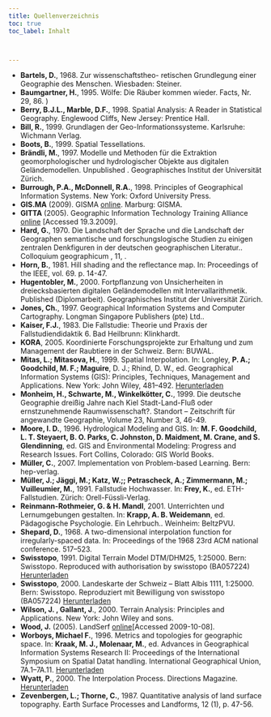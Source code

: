 ```yaml
---
title: Quellenverzeichnis 
toc: true
toc_label: Inhalt



---
```




*  **Bartels, D.**, 1968. Zur wissenschaftstheo- retischen Grundlegung einer Geographie des Menschen. Wiesbaden: Steiner.
*  **Baumgartner, H.**, 1995. Wölfe: Die Räuber kommen wieder. Facts, Nr. 29, 86. )
*  **Berry, B.J.L., Marble, D.F.**, 1998. Spatial Analysis: A Reader in Statistical Geography. Englewood Cliffs, New Jersey: Prentice Hall.
*  **Bill, R.**, 1999. Grundlagen der Geo-Informationssysteme. Karlsruhe: Wichmann Verlag.
*  **Boots, B.**, 1999. Spatial Tessellations.
*  **Brändli, M.**, 1997. Modelle und Methoden für die Extraktion geomorphologischer und hydrologischer Objekte aus digitalen Geländemodellen. Unpublished . Geographisches Institut der Universität Zürich.
*  **Burrough, P.A., McDonnell, R.A.**, 1998. Principles of Geographical Information Systems. New York: Oxford University Press.
*  **GIS.MA** (2009). GISMA [online](https://minibsc.gis-ma.org/GISBScL3/de/html/index.html). Marburg: GISMA.
*  **GITTA** (2005). Geographic Information Technology Training Alliance [online](http://www.gitta.info/website/en/html/modules_overview.html) [Accessed 19.3.2009].
*  **Hard, G.**, 1970. Die Landschaft der Sprache und die Landschaft der Geographen semantische und forschungslogische Studien zu einigen zentralen Denkfiguren in der deutschen geographischen Literatur.. Colloquium geographicum , 11, .
*  **Horn, B.**, 1981. Hill shading and the reflectance map. In: Proceedings of the IEEE, vol. 69. p. 14-47.
*  **Hugentobler, M.**, 2000. Fortpflanzung von Unsicherheiten in dreiecksbasierten digitalen Geländemodellen mit Intervallarithmetik. Published (Diplomarbeit). Geographisches Institut der Universität Zürich.
*  **Jones, Ch.**, 1997. Geographical Information Systems and Computer Cartography. Longman Singapore Publishers (pte) Ltd..
*  **Kaiser, F.J.**, 1983. Die Fallstudie: Theorie und Praxis der Fallstudiendidaktik 6. Bad Heilbrunn: Klinkhardt.
*  **KORA**, 2005. Koordinierte Forschungsprojekte zur Erhaltung und zum Management der Raubtiere in der Schweiz. Bern: BUWAL.
*  **Mitas, L.; Mitasova, H.**, 1999. Spatial Interpolation. In: Longley, **P. A.; Goodchild, M. F.; Maguire**, D. J.; Rhind, D. W., ed. Geographical Information Systems (GIS): Principles, Techniques, Management and Applications. New York: John Wiley, 481–492. [Herunterladen](http://altair.physics.ncsu.edu/)
*  **Monheim, H., Schwarte, M., Winkelkötter, C.**, 1999. Die deutsche Geographie dreißig Jahre nach Kiel Stadt-Land-Fluß oder ernstzunehmende Raumwissenschaft?. Standort – Zeitschrift für angewandte Geographie, Volume 23, Number 3, 46-49.
*  **Moore, I. D.**, 1996. Hydrological Modeling and GIS. In: **M. F. Goodchild, L. T. Steyaert, B. O. Parks, C. Johnston, D. Maidment, M. Crane, and S. Glendinning**, ed. GIS and Environmental Modeling: Progress and Research Issues. Fort Collins, Colorado: GIS World Books.
*  **Müller, C.**, 2007. Implementation von Problem-based Learning. Bern: hep-verlag.
*  **Müller, J.; Jäggi, M.; Katz, W.;; Petrascheck, A.; Zimmermann, M.; Vuilleumier, M.**, 1991. Fallstudie Hochwasser. In: **Frey, K.**, ed. ETH-Fallstudien. Zürich: Orell-Füssli-Verlag.
*  **Reinmann-Rothmeier, G. & H. Mandl**, 2001. Unterrichten und Lernumgebungen gestalten. In: **Krapp, A. B. Weidemann**, ed. Pädagogische Psychologie. Ein Lehrbuch.. Weinheim: BeltzPVU.
*  **Shepard, D.**, 1968. A two-dimensional interpolation function for irregularly-spaced data. In: Proceedings of the 1968 23rd ACM national conference. 517–523.
*  **Swisstopo**, 1991. Digital Terrain Model DTM/DHM25, 1:25000. Bern: Swisstopo. Reproduced with authorisation by swisstopo (BA057224) [Herunterladen](http://www.swisstopo.ch/)
*  **Swisstopo**, 2000. Landeskarte der Schweiz – Blatt Albis 1111, 1:25000. Bern: Swisstopo. Reproduziert mit Bewilligung von swisstopo (BA057224) [Herunterladen](http://www.swisstopo.ch/)
*  **Wilson, J. , Gallant, J**., 2000. Terrain Analysis: Principles and Applications. New York: John Wiley and sons.
*  **Wood, J.** (2005). LandSerf [online](http://www.landserf.org/)[Accessed 2009-10-08].
*  **Worboys, Michael F.**, 1996. Metrics and topologies for geographic space. In: **Kraak, M. J., Molenaar, M.**, ed. Advances in Geographical Information Systems Research II: Proceedings of the International Symposium on Spatial Datat handling. International Geographical Union, 7A.1–7A.11. [Herunterladen](http://www.spatial.maine.edu/%7Eworboys/mywebpapers/sdh1996.pdf)
*  **Wyatt, P.**, 2000. The Interpolation Process. Directions Magazine. [Herunterladen](http://www.directionsmag.com/article.php?article_id=52f)
*  **Zevenbergen, L.; Thorne, C.**, 1987. Quantitative analysis of land surface topography. Earth Surface Processes and Landforms, 12 (1), p. 47-56.



